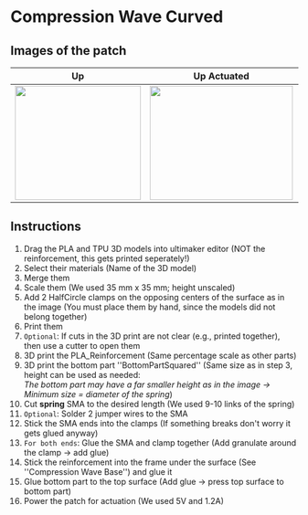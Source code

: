 # Compression Wave Curved
## Images of the patch

Up            |  Up Actuated |   Front | Front Actuated
:-------------------------:|:-------------------------:|:-------------------------:|:-------------------------:
<img src="https://user-images.githubusercontent.com/82590951/193462357-26a8431c-5439-4302-914f-341b9d7d70a5.png" width="220" height="200" />|<img src="https://user-images.githubusercontent.com/82590951/193462384-50823a86-e85a-4411-881b-ddb4bf6d20cb.png" width="250" height="200" />|<img src="https://user-images.githubusercontent.com/82590951/193462370-ee62e2f7-69e0-4a02-ba23-397ed7fe5d72.png" width="250" height="200" />|<img src="https://user-images.githubusercontent.com/82590951/193462391-f42a2f29-773d-4210-bfb3-5e59f1349685.png" width="250" height="200" />

## Instructions
1. Drag the PLA and TPU 3D models into ultimaker editor (NOT the reinforcement, this gets printed seperately!)
2. Select their materials (Name of the 3D model)
3. Merge them
4. Scale them (We used 35 mm x 35 mm; height unscaled)
5. Add 2 HalfCircle clamps on the opposing centers of the surface as in the image (You must place them by hand, since the models did not belong together)
6. Print them 
7. `Optional`: If cuts in the 3D print are not clear (e.g., printed together), then use a cutter to open them
8. 3D print the PLA_Reinforcement (Same percentage scale as other parts)
9. 3D print the bottom part ''BottomPartSquared'' (Same size as in step 3, height can be used as needed:  
 *The bottom part may have a far smaller height as in the image &#8594; Minimum size = diameter of the spring*)
9. Cut **spring** SMA to the desired length (We used 9-10 links of the spring)
10. `Optional`: Solder 2 jumper wires to the SMA
11. Stick the SMA ends into the clamps (If something breaks don't worry it gets glued anyway)
12. `For both ends`: Glue the SMA and clamp together (Add granulate around the clamp &#8594; add glue)
13. Stick the reinforcement into the frame under the surface (See ''Compression Wave Base'') and glue it
14. Glue bottom part to the top surface (Add glue → press top surface to bottom part)
15. Power the patch for actuation (We used 5V and 1.2A)
